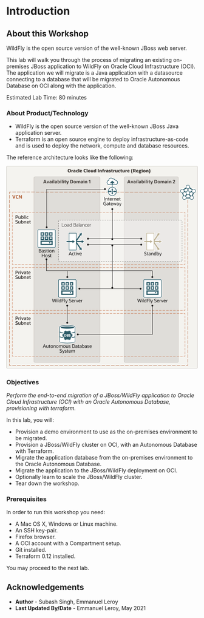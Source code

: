 # Introduction

## About this Workshop

WildFly is the open source version of the well-known JBoss web server.

This lab will walk you through the process of migrating an existing on-premises JBoss application to WildFly on Oracle Cloud Infrastructure (OCI). The application we will migrate is a Java application with a datasource connecting to a database that will be migrated to Oracle Autonomous Database on OCI along with the application.

Estimated Lab Time: 80 minutes

### About Product/Technology

- WildFly is the open source version of the well-known JBoss Java application server.
- Terraform is an open source engine to deploy infrastructure-as-code and is used to deploy the network, compute and database resources.

The reference architecture looks like the following:

![](./images/architecture-wildfly-oci.png)

### Objectives

*Perform the end-to-end migration of a JBoss/WildFly application to Oracle Cloud Infrastructure (OCI) with an Oracle Autonomous Database, provisioning with terraform.*

In this lab, you will:
- Provision a demo environment to use as the on-premises environment to be migrated.
- Provision a JBoss/WildFly cluster on OCI, with an Autonomous Database with Terraform.
- Migrate the application database from the on-premises environment to the Oracle Autonomous Database.
- Migrate the application to the JBoss/WildFly deployment on OCI.
- Optionally learn to scale the JBoss/WildFly cluster.
- Tear down the workshop.

### Prerequisites

In order to run this workshop you need:

* A Mac OS X, Windows or Linux machine.
* An SSH key-pair.
* Firefox browser.
* A OCI account with a Compartment setup.
* Git installed.
* Terraform 0.12 installed.

You may proceed to the next lab.

## Acknowledgements

 - **Author** - Subash Singh, Emmanuel Leroy
 - **Last Updated By/Date** - Emmanuel Leroy, May 2021
